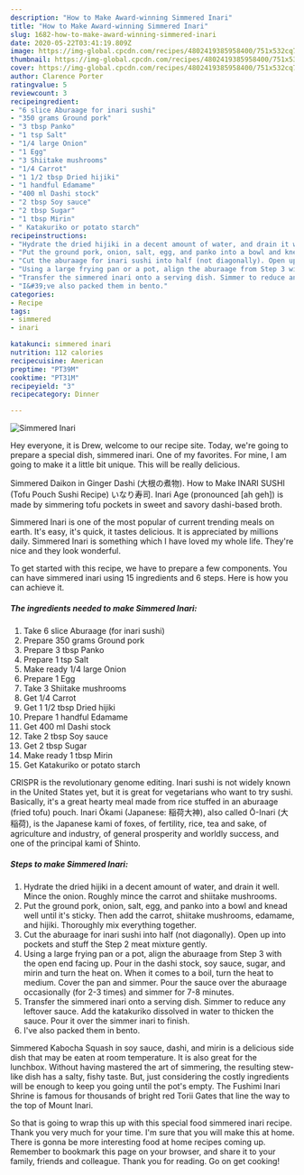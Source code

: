 ```yaml
---
description: "How to Make Award-winning Simmered Inari"
title: "How to Make Award-winning Simmered Inari"
slug: 1682-how-to-make-award-winning-simmered-inari
date: 2020-05-22T03:41:19.809Z
image: https://img-global.cpcdn.com/recipes/4802419385958400/751x532cq70/simmered-inari-recipe-main-photo.jpg
thumbnail: https://img-global.cpcdn.com/recipes/4802419385958400/751x532cq70/simmered-inari-recipe-main-photo.jpg
cover: https://img-global.cpcdn.com/recipes/4802419385958400/751x532cq70/simmered-inari-recipe-main-photo.jpg
author: Clarence Porter
ratingvalue: 5
reviewcount: 3
recipeingredient:
- "6 slice Aburaage for inari sushi"
- "350 grams Ground pork"
- "3 tbsp Panko"
- "1 tsp Salt"
- "1/4 large Onion"
- "1 Egg"
- "3 Shiitake mushrooms"
- "1/4 Carrot"
- "1 1/2 tbsp Dried hijiki"
- "1 handful Edamame"
- "400 ml Dashi stock"
- "2 tbsp Soy sauce"
- "2 tbsp Sugar"
- "1 tbsp Mirin"
- " Katakuriko or potato starch"
recipeinstructions:
- "Hydrate the dried hijiki in a decent amount of water, and drain it well. Mince the onion. Roughly mince the carrot and shiitake mushrooms."
- "Put the ground pork, onion, salt, egg, and panko into a bowl and knead well until it&#39;s sticky. Then add the carrot, shiitake mushrooms, edamame, and hijiki. Thoroughly mix everything together."
- "Cut the aburaage for inari sushi into half (not diagonally). Open up into pockets and stuff the Step 2 meat mixture gently."
- "Using a large frying pan or a pot, align the aburaage from Step 3 with the open end facing up. Pour in the dashi stock, soy sauce, sugar, and mirin and turn the heat on. When it comes to a boil, turn the heat to medium. Cover the pan and simmer. Pour the sauce over the aburaage occasionally (for 2-3 times) and simmer for  7-8 minutes."
- "Transfer the simmered inari onto a serving dish. Simmer to reduce any leftover sauce. Add the katakuriko dissolved in water to thicken the sauce. Pour it over the simmer inari to finish."
- "I&#39;ve also packed them in bento."
categories:
- Recipe
tags:
- simmered
- inari

katakunci: simmered inari 
nutrition: 112 calories
recipecuisine: American
preptime: "PT39M"
cooktime: "PT31M"
recipeyield: "3"
recipecategory: Dinner

---
```



![Simmered Inari](https://img-global.cpcdn.com/recipes/4802419385958400/751x532cq70/simmered-inari-recipe-main-photo.jpg)

Hey everyone, it is Drew, welcome to our recipe site. Today, we're going to prepare a special dish, simmered inari. One of my favorites. For mine, I am going to make it a little bit unique. This will be really delicious.

Simmered Daikon in Ginger Dashi (大根の煮物). How to Make INARI SUSHI (Tofu Pouch Sushi Recipe) いなり寿司. Inari Age (pronounced [ah geh]) is made by simmering tofu pockets in sweet and savory dashi-based broth.

Simmered Inari is one of the most popular of current trending meals on earth. It's easy, it's quick, it tastes delicious. It is appreciated by millions daily. Simmered Inari is something which I have loved my whole life. They're nice and they look wonderful.


To get started with this recipe, we have to prepare a few components. You can have simmered inari using 15 ingredients and 6 steps. Here is how you can achieve it.

<!--inarticleads1-->

##### The ingredients needed to make Simmered Inari:

1. Take 6 slice Aburaage (for inari sushi)
1. Prepare 350 grams Ground pork
1. Prepare 3 tbsp Panko
1. Prepare 1 tsp Salt
1. Make ready 1/4 large Onion
1. Prepare 1 Egg
1. Take 3 Shiitake mushrooms
1. Get 1/4 Carrot
1. Get 1 1/2 tbsp Dried hijiki
1. Prepare 1 handful Edamame
1. Get 400 ml Dashi stock
1. Take 2 tbsp Soy sauce
1. Get 2 tbsp Sugar
1. Make ready 1 tbsp Mirin
1. Get  Katakuriko or potato starch


CRISPR is the revolutionary genome editing. Inari sushi is not widely known in the United States yet, but it is great for vegetarians who want to try sushi. Basically, it&#39;s a great hearty meal made from rice stuffed in an aburaage (fried tofu) pouch. Inari Ōkami (Japanese: 稲荷大神), also called Ō-Inari (大稲荷), is the Japanese kami of foxes, of fertility, rice, tea and sake, of agriculture and industry, of general prosperity and worldly success, and one of the principal kami of Shinto. 

<!--inarticleads2-->

##### Steps to make Simmered Inari:

1. Hydrate the dried hijiki in a decent amount of water, and drain it well. Mince the onion. Roughly mince the carrot and shiitake mushrooms.
1. Put the ground pork, onion, salt, egg, and panko into a bowl and knead well until it&#39;s sticky. Then add the carrot, shiitake mushrooms, edamame, and hijiki. Thoroughly mix everything together.
1. Cut the aburaage for inari sushi into half (not diagonally). Open up into pockets and stuff the Step 2 meat mixture gently.
1. Using a large frying pan or a pot, align the aburaage from Step 3 with the open end facing up. Pour in the dashi stock, soy sauce, sugar, and mirin and turn the heat on. When it comes to a boil, turn the heat to medium. Cover the pan and simmer. Pour the sauce over the aburaage occasionally (for 2-3 times) and simmer for  7-8 minutes.
1. Transfer the simmered inari onto a serving dish. Simmer to reduce any leftover sauce. Add the katakuriko dissolved in water to thicken the sauce. Pour it over the simmer inari to finish.
1. I&#39;ve also packed them in bento.


Simmered Kabocha Squash in soy sauce, dashi, and mirin is a delicious side dish that may be eaten at room temperature. It is also great for the lunchbox. Without having mastered the art of simmering, the resulting stew-like dish has a salty, fishy taste. But, just considering the costly ingredients will be enough to keep you going until the pot&#39;s empty. The Fushimi Inari Shrine is famous for thousands of bright red Torii Gates that line the way to the top of Mount Inari. 

So that is going to wrap this up with this special food simmered inari recipe. Thank you very much for your time. I'm sure that you will make this at home. There is gonna be more interesting food at home recipes coming up. Remember to bookmark this page on your browser, and share it to your family, friends and colleague. Thank you for reading. Go on get cooking!
